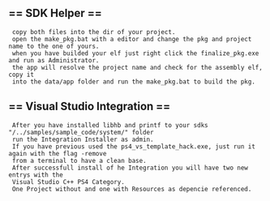 ## == SDK Helper ==
     copy both files into the dir of your project.
     open the make_pkg.bat with a editor and change the pkg and project name to the one of yours.
     when you have builded your elf just right click the finalize_pkg.exe and run as Administrator.
     the app will resolve the project name and check for the assembly elf, copy it
     into the data/app folder and run the make_pkg.bat to build the pkg.

## == Visual Studio Integration ==
     After you have installed libhb and printf to your sdks "/../samples/sample_code/system/" folder
     run the Integration Installer as admin.
     If you have previous used the ps4_vs_template_hack.exe, just run it again with the flag -remove
     from a terminal to have a clean base.
     After successfull install of he Integration you will have two new entrys with the
     Visual Studio C++ PS4 Category.
     One Project without and one with Resources as depencie referenced.